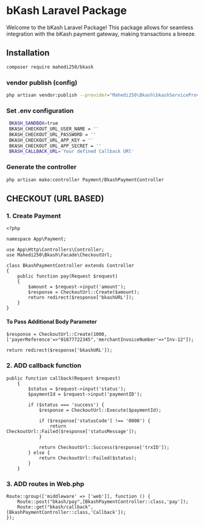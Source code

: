 # bKash Laravel Package

Welcome to the bKash Laravel Package! This package allows for seamless integration with the bKash payment gateway, making transactions a breeze.

## Installation

```bash
composer require mahedi250/bkash
```

### vendor publish (config)

```bash
php artisan vendor:publish --provider="Mahedi250\Bkash\bkashServiceProvider"
```

### Set .env configuration

```bash
 BKASH_SANDBOX=true
 BKASH_CHECKOUT_URL_USER_NAME = ''
 BKASH_CHECKOUT_URL_PASSWORD = ''
 BKASH_CHECKOUT_URL_APP_KEY = ''
 BKASH_CHECKOUT_URL_APP_SECRET = ''
 BKASH_CALLBACK_URL='Your defined Callback URl'

```

### Generate the controller

```bash
php artisan make:controller Payment/BkashPaymentController

```

## CHECKOUT (URL BASED)

### 1. Create Payment

```
<?php

namespace App\Payment;

use App\Http\Controllers\Controller;
use Mahedi250\Bkash\Facade\CheckoutUrl;

class BkashPaymentController extends Controller
{
    public function pay(Request $request)
    {
        $amount = $request->input('amount');
        $response = CheckoutUrl::Create($amount);
        return redirect($response['bkashURL']);
    }
}

```

#### To Pass Additional Body Parameter

```
$response = CheckoutUrl::Create(1000,['payerReference'=>"01877722345",'merchantInvoiceNumber'=>"Inv-12"]);

return redirect($response['bkashURL']);

```

### 2. ADD callback function

```
public function callback(Request $request)
    {
        $status = $request->input('status');
        $paymentId = $request->input('paymentID');

        if ($status === 'success') {
            $response = CheckoutUrl::Execute($paymentId);

            if ($response['statusCode'] !== '0000') {
                return CheckoutUrl::Failed($response['statusMessage']);
            }

            return CheckoutUrl::Success($response['trxID']);
        } else {
            return CheckoutUrl::Failed($status);
        }
    }

```

### 3. ADD routes in Web.php

```
Route::group(['middleware' => ['web']], function () {
    Route::post("bkash/pay",[BkashPaymentController::class,'pay']);
    Route::get("bkash/callback",[BkashPaymentController::class,'Callback']);
});

```
